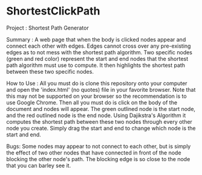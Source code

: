 # ShortestClickPath
Project : Shortest Path Generator

Summary : A web page that when the body is clicked nodes appear and connect each other with edges.
Edges cannot cross over any pre-existing edges as to not mess with the shortest path algorithm. Two specific nodes
(green and red color) represent the start and end nodes that the shortest path algorithm must use to compute. It then
highlights the shortest path between these two specific nodes.

How to Use : All you must do is clone this repository onto your computer and open the 'index.html' (no quotes) file in your favorite browser.
Note that this may not be supported on your browser so the recommendation is to use Google Chrome. Then all you must do is click
on the body of the document and nodes will appear. The green outlined node is the start node, and the red outlined node is the
end node. Using Dajikstra's Algorithm it computes the shortest path between these two nodes through every other node you create.
Simply drag the start and end to change which node is the start and end.

Bugs: Some nodes may appear to not connect to each other, but is simply the effect of two other nodes that have connected in
front of the node blocking the other node's path. The blocking edge is so close to the node that you can barley see it.
